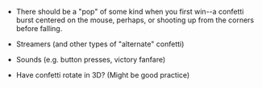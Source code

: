 - There should be a "pop" of some kind when you first win--a confetti burst
centered on the mouse, perhaps, or shooting up from the corners before falling.

- Streamers (and other types of "alternate" confetti)

- Sounds (e.g. button presses, victory fanfare)

- Have confetti rotate in 3D? (Might be good practice)
